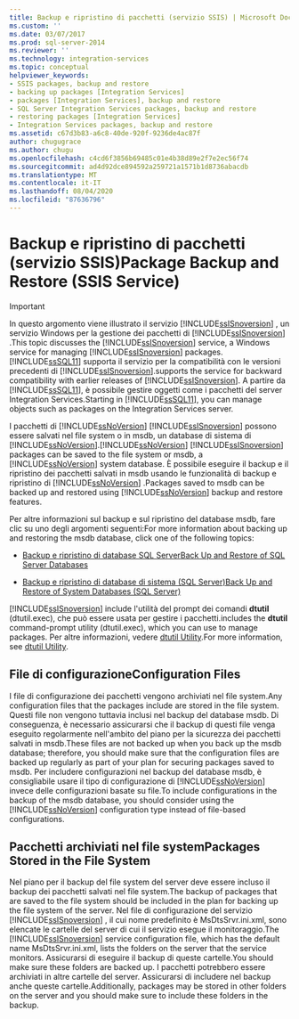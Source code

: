 ```yaml
---
title: Backup e ripristino di pacchetti (servizio SSIS) | Microsoft Docs
ms.custom: ''
ms.date: 03/07/2017
ms.prod: sql-server-2014
ms.reviewer: ''
ms.technology: integration-services
ms.topic: conceptual
helpviewer_keywords:
- SSIS packages, backup and restore
- backing up packages [Integration Services]
- packages [Integration Services], backup and restore
- SQL Server Integration Services packages, backup and restore
- restoring packages [Integration Services]
- Integration Services packages, backup and restore
ms.assetid: c67d3b83-a6c8-40de-920f-9236de4ac87f
author: chugugrace
ms.author: chugu
ms.openlocfilehash: c4cd6f3856b69485c01e4b38d89e2f7e2ec56f74
ms.sourcegitcommit: ad4d92dce894592a259721a1571b1d8736abacdb
ms.translationtype: MT
ms.contentlocale: it-IT
ms.lasthandoff: 08/04/2020
ms.locfileid: "87636796"
---
```

# <a name="package-backup-and-restore-ssis-service"></a><span data-ttu-id="7309d-102">Backup e ripristino di pacchetti (servizio SSIS)</span><span class="sxs-lookup"><span data-stu-id="7309d-102">Package Backup and Restore (SSIS Service)</span></span>
    
> [!IMPORTANT]  
>  <span data-ttu-id="7309d-103">In questo argomento viene illustrato il servizio [!INCLUDE[ssISnoversion](../includes/ssisnoversion-md.md)] , un servizio Windows per la gestione dei pacchetti di [!INCLUDE[ssISnoversion](../includes/ssisnoversion-md.md)] .</span><span class="sxs-lookup"><span data-stu-id="7309d-103">This topic discusses the [!INCLUDE[ssISnoversion](../includes/ssisnoversion-md.md)] service, a Windows service for managing [!INCLUDE[ssISnoversion](../includes/ssisnoversion-md.md)] packages.</span></span> [!INCLUDE[ssSQL11](../includes/sssql11-md.md)] <span data-ttu-id="7309d-104">supporta il servizio per la compatibilità con le versioni precedenti di [!INCLUDE[ssISnoversion](../includes/ssisnoversion-md.md)].</span><span class="sxs-lookup"><span data-stu-id="7309d-104">supports the service for backward compatibility with earlier releases of [!INCLUDE[ssISnoversion](../includes/ssisnoversion-md.md)].</span></span> <span data-ttu-id="7309d-105">A partire da [!INCLUDE[ssSQL11](../includes/sssql11-md.md)], è possibile gestire oggetti come i pacchetti del server Integration Services.</span><span class="sxs-lookup"><span data-stu-id="7309d-105">Starting in [!INCLUDE[ssSQL11](../includes/sssql11-md.md)], you can manage objects such as packages on the Integration Services server.</span></span>  
  
 <span data-ttu-id="7309d-106">I pacchetti di [!INCLUDE[ssNoVersion](../includes/ssnoversion-md.md)] [!INCLUDE[ssISnoversion](../includes/ssisnoversion-md.md)] possono essere salvati nel file system o in msdb, un database di sistema di [!INCLUDE[ssNoVersion](../includes/ssnoversion-md.md)].</span><span class="sxs-lookup"><span data-stu-id="7309d-106">[!INCLUDE[ssNoVersion](../includes/ssnoversion-md.md)] [!INCLUDE[ssISnoversion](../includes/ssisnoversion-md.md)] packages can be saved to the file system or msdb, a [!INCLUDE[ssNoVersion](../includes/ssnoversion-md.md)] system database.</span></span> <span data-ttu-id="7309d-107">È possibile eseguire il backup e il ripristino dei pacchetti salvati in msdb usando le funzionalità di backup e ripristino di [!INCLUDE[ssNoVersion](../includes/ssnoversion-md.md)] .</span><span class="sxs-lookup"><span data-stu-id="7309d-107">Packages saved to msdb can be backed up and restored using [!INCLUDE[ssNoVersion](../includes/ssnoversion-md.md)] backup and restore features.</span></span>  
  
 <span data-ttu-id="7309d-108">Per altre informazioni sul backup e sul ripristino del database msdb, fare clic su uno degli argomenti seguenti:</span><span class="sxs-lookup"><span data-stu-id="7309d-108">For more information about backing up and restoring the msdb database, click one of the following topics:</span></span>  
  
-   [<span data-ttu-id="7309d-109">Backup e ripristino di database SQL Server</span><span class="sxs-lookup"><span data-stu-id="7309d-109">Back Up and Restore of SQL Server Databases</span></span>](../relational-databases/backup-restore/back-up-and-restore-of-sql-server-databases.md)  
  
-   [<span data-ttu-id="7309d-110">Backup e ripristino di database di sistema &#40;SQL Server&#41;</span><span class="sxs-lookup"><span data-stu-id="7309d-110">Back Up and Restore of System Databases &#40;SQL Server&#41;</span></span>](../relational-databases/backup-restore/back-up-and-restore-of-system-databases-sql-server.md)  
  
 [!INCLUDE[ssISnoversion](../includes/ssisnoversion-md.md)] <span data-ttu-id="7309d-111">include l'utilità del prompt dei comandi **dtutil** (dtutil.exec), che può essere usata per gestire i pacchetti.</span><span class="sxs-lookup"><span data-stu-id="7309d-111">includes the **dtutil** command-prompt utility (dtutil.exec), which you can use to manage packages.</span></span> <span data-ttu-id="7309d-112">Per altre informazioni, vedere [dtutil Utility](dtutil-utility.md).</span><span class="sxs-lookup"><span data-stu-id="7309d-112">For more information, see [dtutil Utility](dtutil-utility.md).</span></span>  
  
## <a name="configuration-files"></a><span data-ttu-id="7309d-113">File di configurazione</span><span class="sxs-lookup"><span data-stu-id="7309d-113">Configuration Files</span></span>  
 <span data-ttu-id="7309d-114">I file di configurazione dei pacchetti vengono archiviati nel file system.</span><span class="sxs-lookup"><span data-stu-id="7309d-114">Any configuration files that the packages include are stored in the file system.</span></span> <span data-ttu-id="7309d-115">Questi file non vengono tuttavia inclusi nel backup del database msdb. Di conseguenza, è necessario assicurarsi che il backup di questi file venga eseguito regolarmente nell'ambito del piano per la sicurezza dei pacchetti salvati in msdb.</span><span class="sxs-lookup"><span data-stu-id="7309d-115">These files are not backed up when you back up the msdb database; therefore, you should make sure that the configuration files are backed up regularly as part of your plan for securing packages saved to msdb.</span></span> <span data-ttu-id="7309d-116">Per includere configurazioni nel backup del database msdb, è consigliabile usare il tipo di configurazione di [!INCLUDE[ssNoVersion](../includes/ssnoversion-md.md)] invece delle configurazioni basate su file.</span><span class="sxs-lookup"><span data-stu-id="7309d-116">To include configurations in the backup of the msdb database, you should consider using the [!INCLUDE[ssNoVersion](../includes/ssnoversion-md.md)] configuration type instead of file-based configurations.</span></span>  
  
## <a name="packages-stored-in-the-file-system"></a><span data-ttu-id="7309d-117">Pacchetti archiviati nel file system</span><span class="sxs-lookup"><span data-stu-id="7309d-117">Packages Stored in the File System</span></span>  
 <span data-ttu-id="7309d-118">Nel piano per il backup del file system del server deve essere incluso il backup dei pacchetti salvati nel file system.</span><span class="sxs-lookup"><span data-stu-id="7309d-118">The backup of packages that are saved to the file system should be included in the plan for backing up the file system of the server.</span></span> <span data-ttu-id="7309d-119">Nel file di configurazione del servizio [!INCLUDE[ssISnoversion](../includes/ssisnoversion-md.md)] , il cui nome predefinito è MsDtsSrvr.ini.xml, sono elencate le cartelle del server di cui il servizio esegue il monitoraggio.</span><span class="sxs-lookup"><span data-stu-id="7309d-119">The [!INCLUDE[ssISnoversion](../includes/ssisnoversion-md.md)] service configuration file, which has the default name MsDtsSrvr.ini.xml, lists the folders on the server that the service monitors.</span></span> <span data-ttu-id="7309d-120">Assicurarsi di eseguire il backup di queste cartelle.</span><span class="sxs-lookup"><span data-stu-id="7309d-120">You should make sure these folders are backed up.</span></span> <span data-ttu-id="7309d-121">I pacchetti potrebbero essere archiviati in altre cartelle del server. Assicurarsi di includere nel backup anche queste cartelle.</span><span class="sxs-lookup"><span data-stu-id="7309d-121">Additionally, packages may be stored in other folders on the server and you should make sure to include these folders in the backup.</span></span>  
  
  
